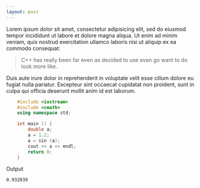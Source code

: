 ```yaml
---
layout: post
---
```



Lorem ipsum dolor sit amet, consectetur adipisicing elit, sed do eiusmod tempor
incididunt ut labore et dolore magna aliqua. Ut enim ad minim veniam, quis 
nostrud exercitation ullamco laboris nisi ut aliquip ex ea commodo consequat:

> C++ has really been far even as decided to use even go want to do look more like.

Duis aute irure dolor in reprehenderit in voluptate velit esse cillum dolore eu 
fugiat nulla pariatur. Excepteur sint occaecat cupidatat non proident, sunt in 
culpa qui officia deserunt mollit anim id est laborum.

<!--more-->

``` cpp
    #include <iostream>
    #include <cmath>
    using namespace std;

    int main () {
        double a;
        a = 1.2;
        a = sin (a);
        cout << a << endl;
        return 0;
    }
```

Output

    0.932039 
